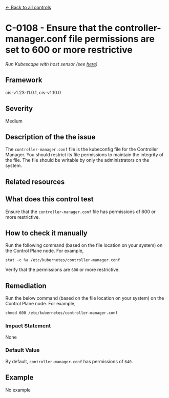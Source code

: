 [← Back to all controls](index.md)


# C-0108 - Ensure that the controller-manager.conf file permissions are set to 600 or more restrictive

_Run Kubescape with host sensor (see [here](../../components/host-sensor))_

## Framework

cis-v1.23-t1.0.1, cis-v1.10.0

## Severity

Medium

## Description of the the issue

The `controller-manager.conf` file is the kubeconfig file for the Controller Manager. You should restrict its file permissions to maintain the integrity of the file. The file should be writable by only the administrators on the system.

## Related resources

## What does this control test

Ensure that the `controller-manager.conf` file has permissions of 600 or more restrictive.

## How to check it manually

Run the following command (based on the file location on your system) on the Control Plane node. For example,

```
stat -c %a /etc/kubernetes/controller-manager.conf

```

 Verify that the permissions are `600` or more restrictive.

## Remediation

Run the below command (based on the file location on your system) on the Control Plane node. For example,

```
chmod 600 /etc/kubernetes/controller-manager.conf

```

### Impact Statement

None

### Default Value

By default, `controller-manager.conf` has permissions of `640`.

## Example

No example

